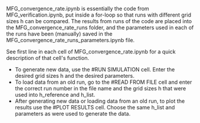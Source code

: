 MFG_convergence_rate.ipynb is essentially the code from MFG_verification.ipynb, put inside a 
for-loop so that runs with different grid sizes h can be compared. The results from runs of the code are placed into the MFG_convergence_rate_runs folder, and the parameters used in each of the runs have been (manually) saved in the MFG_convergence_rate_runs_parameters.ipynb file. 

See first line in each cell of MFG_convergence_rate.ipynb for a quick description of that cell's function.
- To generate new data, use the #RUN SIMULATION cell. Enter the desired grid sizes h and the desired parameters.
- To load data from an old run, go to the #READ FROM FILE cell and enter the correct run number in the file name and the grid sizes h that were used into h_reference and h_list.
- After generating new data or loading data from an old run, to plot the results use the #PLOT RESULTS cell. Choose the same h_list and parameters as were used to generate the data.